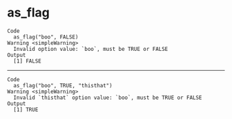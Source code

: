# as_flag

    Code
      as_flag("boo", FALSE)
    Warning <simpleWarning>
      Invalid option value: `boo`, must be TRUE or FALSE
    Output
      [1] FALSE

---

    Code
      as_flag("boo", TRUE, "thisthat")
    Warning <simpleWarning>
      Invalid `thisthat` option value: `boo`, must be TRUE or FALSE
    Output
      [1] TRUE

